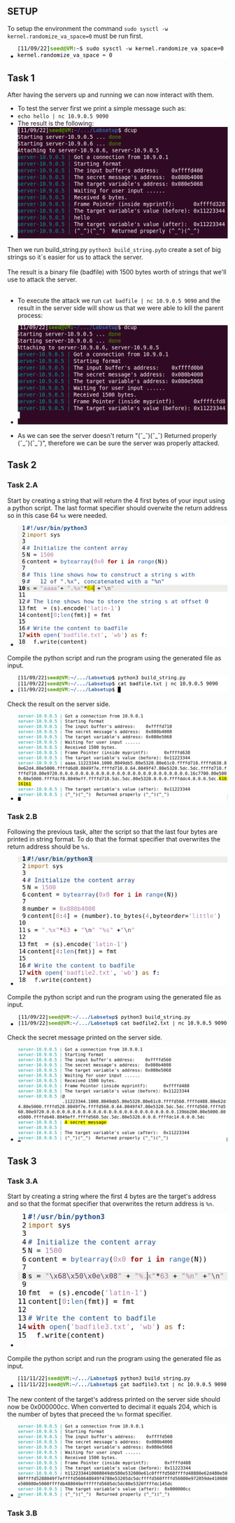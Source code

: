 ## SETUP

To setup the environment the command `sudo sysctl -w kernel.randomize_va_space=0` must be run first.

- ![SETUP](/Images/Week7/SETUP.PNG "SETUP")

## Task 1
After having the servers up and running we can now interact with them. 
- To test the server first we print a simple message such as:
- `echo hello | nc 10.9.0.5 9090`
- The result is the following:
- ![Hello](/Images/Week7/Task1-hello.png "hello")



Then we run build_string.py `python3 build_string.py`to create a set of big strings so it´s easier for us to attack the server.
<br>
<br>
The result is a binary file (badfile) with 1500 bytes worth of strings that we'll use to attack the server.
<br>
<br>

- To execute the attack we run `cat badfile | nc 10.9.0.5 9090` and the result in the server side will show us that we were able to kill the parent process:
- ![Server_down](/Images/Week7/Task1-server-down.png "Server_down")

- As we can see the server doesn't return "(ˆ_ˆ)(ˆ_ˆ) Returned properly (ˆ_ˆ)(ˆ_ˆ)", therefore we can be sure the server was properly attacked.


## Task 2

### Task 2.A

Start by creating a string that will return the 4 first bytes of your input using a python script. The last format specifier should overwite the return address so in this case 64 `%x` were needed.

- ![String](/Images/Week7/Task2.1-string.PNG "String")

Compile the python script and run the program using the generated file as input.

- ![Run](/Images/Week7/Task2.1-run.PNG "Run")

Check the result on the server side.

- ![Result](/Images/Week7/Task2.1-result.PNG "Result")

### Task 2.B

Following the previous task, alter the script so that the last four bytes are printed in string format. To do that the format specifier that overwrites the return address should be `%s`.

- ![String2](/Images/Week7/Task2.2-string2.PNG "String2")

Compile the python script and run the program using the generated file as input.

- ![Run2](/Images/Week7/Task2.2-run2.PNG "Run2")

Check the secret message printed on the server side.

- ![Result2](/Images/Week7/Task2.2-result2.PNG "Result2")

## Task 3

### Task 3.A

Start by creating a string where the first 4 bytes are the target's address and so that the format specifier that overwrites the return address is `%n`. 

- ![String3](/Images/Week7/Task3.1-string3.PNG "String3")

Compile the python script and run the program using the generated file as input.

- ![Run3](/Images/Week7/Task3.1-run3.PNG "Run3")

The new content of the target's address printed on the server side should now be 0x000000cc. When converted to decimal it equals 204, which is the number of bytes that preceed the `%n` format specifier.

- ![Result3](/Images/Week7/Task3.1-result3.PNG "Result3")

### Task 3.B
